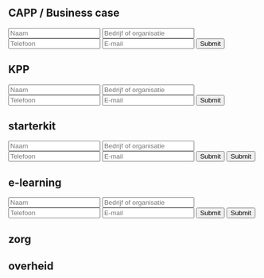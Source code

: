 
CAPP / Business case
-----
<form accept-charset="UTF-8" action="https://formkeep.com/f/5e43c8b3f2c8" method="POST">
  <input type="hidden" name="utf8" value="✓">
  <input type="text" name="name" placeholder="Naam">
  <input type="text" name="company" placeholder="Bedrijf of organisatie">
  <input type="tel" name="phone" placeholder="Telefoon">
  <input type="email" name="email" placeholder="E-mail">
  <button type="submit">Submit</button>
</form>


KPP
-----
<form accept-charset="UTF-8" action="https://formkeep.com/f/09c077b6938c" method="POST">
  <input type="hidden" name="utf8" value="✓">
  <input type="text" name="name" placeholder="Naam">
  <input type="text" name="company" placeholder="Bedrijf of organisatie">
  <input type="tel" name="phone" placeholder="Telefoon">
  <input type="email" name="email" placeholder="E-mail">
  <button type="submit">Submit</button>
</form>


starterkit
-----
<form accept-charset="UTF-8" action="https://formkeep.com/f/eb01a315df5e" method="POST">
  <input type="hidden" name="utf8" value="✓">
  <input type="text" name="name" placeholder="Naam">
  <input type="text" name="company" placeholder="Bedrijf of organisatie">
  <input type="tel" name="phone" placeholder="Telefoon">
  <input type="email" name="email" placeholder="E-mail">
  <button type="submit" class="btn">Submit</button>
  <button type="submit">Submit</button>
</form>

e-learning
---

<form accept-charset="UTF-8" action="https://formkeep.com/f/184ba320d4bc" method="POST">
  <input type="hidden" name="utf8" value="✓">
  <input type="text" name="name" placeholder="Naam">
  <input type="text" name="company" placeholder="Bedrijf of organisatie">
  <input type="tel" name="phone" placeholder="Telefoon">
  <input type="email" name="email" placeholder="E-mail">
  <button type="submit" class="btn">Submit</button>
  <button type="submit">Submit</button>
</form>

zorg
----
<form accept-charset="UTF-8" action="https://formkeep.com/f/9eaf50c47e2e" method="POST">


overheid
---
<form accept-charset="UTF-8" action="https://formkeep.com/f/33c2962fce33" method="POST">
